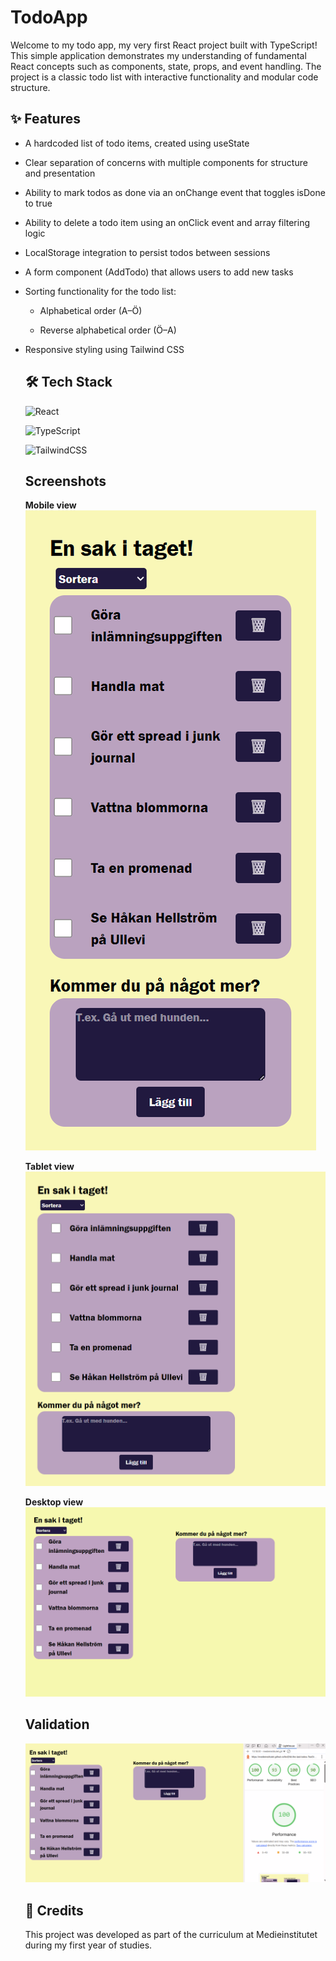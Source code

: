 # TodoApp
Welcome to my todo app, my very first React project built with TypeScript!
This simple application demonstrates my understanding of fundamental React concepts such as components, state, props, and event handling. The project is a classic todo list with interactive functionality and modular code structure.

## ✨ Features
- A hardcoded list of todo items, created using useState

- Clear separation of concerns with multiple components for structure and presentation

- Ability to mark todos as done via an onChange event that toggles isDone to true

- Ability to delete a todo item using an onClick event and array filtering logic
  
- LocalStorage integration to persist todos between sessions

- A form component (AddTodo) that allows users to add new tasks

- Sorting functionality for the todo list:

    * Alphabetical order (A–Ö)

    * Reverse alphabetical order (Ö–A)

- Responsive styling using Tailwind CSS

  ## 🛠 Tech Stack
  
  ![React](https://img.shields.io/badge/react-%2320232a.svg?style=for-the-badge&logo=react&logoColor=%2361DAFB)

  ![TypeScript](https://img.shields.io/badge/typescript-%23007ACC.svg?style=for-the-badge&logo=typescript&logoColor=white)

  ![TailwindCSS](https://img.shields.io/badge/tailwindcss-%2338B2AC.svg?style=for-the-badge&logo=tailwind-css&logoColor=white)

  ## Screenshots
  **Mobile view**
  ![Mobile view](src/assets/screenshot-mobile.png)

  **Tablet view**
  ![Tablet view](src/assets/screenshot-tablet.png)

  **Desktop view**
  ![Desktop view](src/assets/screenshot-desktop.png)

  ## Validation
  ![Lighthouse analysis](src/assets/lighthouse-analysis.png)

  ## 🤝 Credits
  This project was developed as part of the curriculum at Medieinstitutet during my first year of studies.

